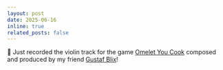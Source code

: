 ```yaml
---
layout: post
date: 2025-06-16
inline: true
related_posts: false
---
```


🍳 Just recorded the violin track for the game [Omelet You Cook](https://store.steampowered.com/app/3205380/Omelet_You_Cook/) composed and produced by my friend [Gustaf Blix](https://www.gustafblix.com/)!